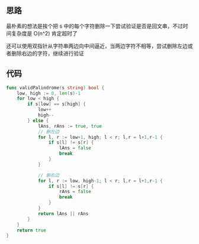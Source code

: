 ## 思路

最朴素的想法是挨个把 s 中的每个字符删除一下尝试验证是否是回文串，不过时间复杂度是 O(n^2) 肯定超时了

还可以使用双指针从字符串两边向中间逼近，当两边字符不相等，尝试删除左边或者删除右边的字符，继续进行验证

## 代码

```go
func validPalindrome(s string) bool {
    low, high := 0, len(s)-1
    for low < high {
        if s[low] == s[high] {
            low++
            high--
        } else {
            lAns, rAns := true, true
            // 删左边
            for l, r := low+1, high; l < r; l,r = l+1,r-1 {
                if s[l] != s[r] {
                    lAns = false
                    break
                }
            }

            // 删右边
            for l, r := low, high-1; l < r; l,r = l+1,r-1 {
                if s[l] != s[r] {
                    rAns = false
                    break
                }
            }
            return lAns || rAns
        }
    }
    return true
}
```

